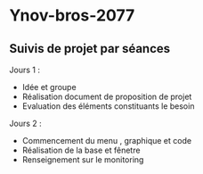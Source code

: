 # Ynov-bros-2077

## Suivis de projet par séances 

Jours 1 : 
- Idée et groupe
- Réalisation document de proposition de projet
- Evaluation des éléments constituants le besoin

Jours 2 :
- Commencement du menu , graphique et code 
- Réalisation de la base et fênetre
- Renseignement sur le monitoring
